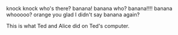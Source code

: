 knock knock
who's there?
banana!
banana who?
banana!!!!
banana whooooo?
orange you glad I didn't say banana again?

This is what Ted and Alice did on Ted's computer.
